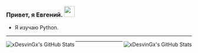 ### Привет, я Евгений. <img src="https://github.com/TheDudeThatCode/TheDudeThatCode/blob/master/Assets/Hi.gif" width="29px">

- Я изучаю Python.

---
 <img align="left" alt="xDesvinGx's GitHub Stats" src="https://github-readme-stats.vercel.app/api?username=xDesvinGx&show_icons=true&theme=radical&hide=stars&line_height=45" /> 

 <img align="right" alt="xDesvinGx's GitHub Stats" src="https://github-readme-stats.vercel.app/api/top-langs/?username=xDesvinGx&count_private=true&line_height=52" /> 

---

[VKontankte]: https://vk.com/fuzzywuzzy38
